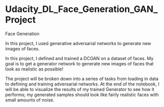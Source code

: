 # Udacity_DL_Face_Generation_GAN_Project

Face Generation

In this project, I used generative adversarial networks to generate new images of faces.

In this project, I defined and trained a DCGAN on a dataset of faces. My goal is to get a generator network to generate new images of faces that look as realistic as possible!

The project will be broken down into a series of tasks from loading in data to defining and training adversarial networks. At the end of the notebook, I will be able to visualize the results of my trained Generator to see how it performs; my generated samples should look like fairly realistic faces with small amounts of noise.
